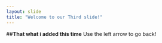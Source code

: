 ```yaml
---
layout: slide
title: "Welcome to our Third slide!"
---
```

##**That what i added this time**
Use the left arrow to go back!
